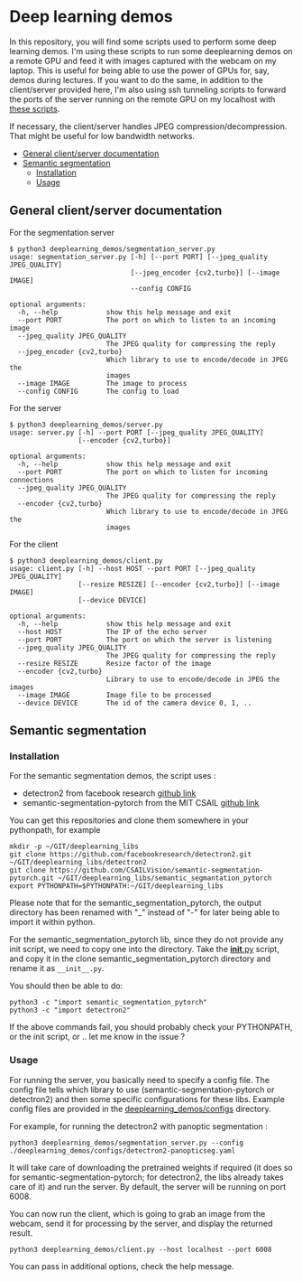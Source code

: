 # Deep learning demos

In this repository, you will find some scripts used to perform some deep learning demos. I'm using these scripts to run some deeplearning demos on a remote GPU and feed it with images captured with the webcam on my laptop. This is useful for being able to use the power of GPUs for, say, demos during lectures. If you want to do the same, in addition to the client/server provided here, I'm also using ssh tunneling scripts to forward the ports of the server running on the remote GPU on my localhost with [these scripts](https://github.com/jeremyfix/deeplearning-lectures/tree/master/ClusterScripts).

If necessary, the client/server handles JPEG compression/decompression. That might be useful for low bandwidth networks. 

- [General client/server documentation](general-clientserver-documentation)
- [Semantic segmentation](semantic-segmentation)
	- [Installation](installation)
	- [Usage](use)


## General client/server documentation

For the segmentation server

	$ python3 deeplearning_demos/segmentation_server.py
	usage: segmentation_server.py [-h] [--port PORT] [--jpeg_quality JPEG_QUALITY]
	                              [--jpeg_encoder {cv2,turbo}] [--image IMAGE]
	                              --config CONFIG
	
	optional arguments:
	  -h, --help            show this help message and exit
	  --port PORT           The port on which to listen to an incoming image
	  --jpeg_quality JPEG_QUALITY
	                        The JPEG quality for compressing the reply
	  --jpeg_encoder {cv2,turbo}
	                        Which library to use to encode/decode in JPEG the
	                        images
	  --image IMAGE         The image to process
	  --config CONFIG       The config to load

For the server

	$ python3 deeplearning_demos/server.py
	usage: server.py [-h] --port PORT [--jpeg_quality JPEG_QUALITY]
					 [--encoder {cv2,turbo}]

	optional arguments:
	  -h, --help            show this help message and exit
	  --port PORT           The port on which to listen for incoming connections
	  --jpeg_quality JPEG_QUALITY
							The JPEG quality for compressing the reply
	  --encoder {cv2,turbo}
							Which library to use to encode/decode in JPEG the
							images

For the client
		
	$ python3 deeplearning_demos/client.py
    usage: client.py [-h] --host HOST --port PORT [--jpeg_quality JPEG_QUALITY]
                     [--resize RESIZE] [--encoder {cv2,turbo}] [--image IMAGE]
                     [--device DEVICE]
    
    optional arguments:
      -h, --help            show this help message and exit
      --host HOST           The IP of the echo server
      --port PORT           The port on which the server is listening
      --jpeg_quality JPEG_QUALITY
                            The JPEG quality for compressing the reply
      --resize RESIZE       Resize factor of the image
      --encoder {cv2,turbo}
                            Library to use to encode/decode in JPEG the images
      --image IMAGE         Image file to be processed
      --device DEVICE       The id of the camera device 0, 1, ..

## Semantic segmentation

### Installation 

For the semantic segmentation demos, the script uses :

- detectron2 from facebook research [github link](https://github.com/facebookresearch/detectron2/)
- semantic-segmentation-pytorch from the MIT CSAIL [github link](https://github.com/CSAILVision/semantic-segmentation-pytorch)

You can get this repositories and clone them somewhere in your pythonpath, for example

	mkdir -p ~/GIT/deeplearning_libs
	git clone https://github.com/facebookresearch/detectron2.git ~/GIT/deeplearning_libs/detectron2
	git clone https://github.com/CSAILVision/semantic-segmentation-pytorch.git ~/GIT/deeplearning_libs/semantic_segmantation_pytorch
	export PYTHONPATH=$PYTHONPATH:~/GIT/deeplearning_libs

Please note that for the semantic_segmentation_pytorch, the output directory has been renamed with "_" instead of "-" for later being able to import it within python.


For the semantic_segmentation_pytorch lib, since they do not provide any init script, we need to copy one into the directory. Take the [__init__.py](./share/semantic_segmentation_pytorch__init__.py) script, and copy it in the clone semantic_segmentation_pytorch directory and rename it as `__init__.py`.

You should then be able to do:

    python3 -c "import semantic_segmentation_pytorch"
    python3 -c "import detectron2"

If the above commands fail, you should probably check your PYTHONPATH, or the init script, or .. let me know in the issue ?

### Usage

For running the server, you basically need to specify a config file. The config file tells which library to use (semantic-segmentation-pytorch or detectron2) and then some specific configurations for these libs. Example config files are provided in the [deeplearning_demos/configs](deeplearning_demos/configs) directory.

For example, for running the detectron2 with panoptic segmentation :

	python3 deeplearning_demos/segmentation_server.py --config ./deeplearning_demos/configs/detectron2-panopticseg.yaml

It will take care of downloading the pretrained weights if required (it does so for semantic-segmentation-pytorch; for detectron2, the libs already takes care of it) and run the server. By default, the server will be running on port 6008. 

You can now run the client, which is going to grab an image from the webcam, send it for processing by the server, and display the returned result. 

	python3 deeplearning_demos/client.py --host localhost --port 6008 

You can pass in additional options, check the help message.
